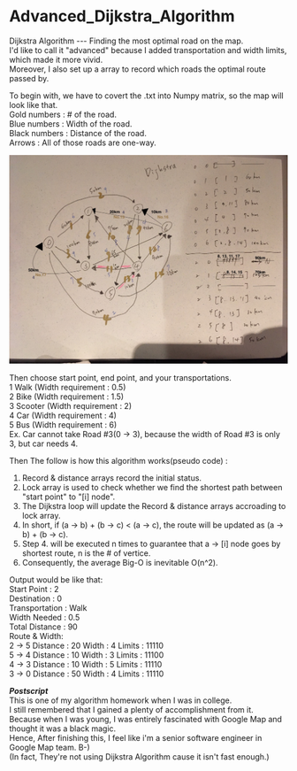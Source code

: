 # Advanced_Dijkstra_Algorithm
Dijkstra Algorithm --- Finding the most optimal road on the map.  
I'd like to call it "advanced" because I added transportation and width limits, which made it more vivid.  
Moreover, I also set up a array to record which roads the optimal route passed by. 

To begin with, we have to covert the .txt into Numpy matrix, so the map will look like that.  
Gold numbers : # of the road.  
Blue numbers : Width of the road.  
Black numbers : Distance of the road.   
Arrows : All of those roads are one-way.  

![image](https://github.com/derrickroselight/Advanced_Dijkstra_Algorithm/blob/master/Dijkstra_map2.jpg)

Then choose start point, end point, and your transportations.  
1 Walk (Width requirement : 0.5)   
2 Bike (Width requirement : 1.5)      
3 Scooter (Width requirement : 2)      
4 Car (Width requirement : 4)     
5 Bus (Width requirement : 6)  
Ex. Car cannot take Road #3(0 -> 3), because the width of Road #3 is only 3, but car needs 4.
  
Then The follow is how this algorithm works(pseudo code) :  
1. Record & distance arrays record the initial status.  
2. Lock array is used to check whether we find the shortest path between "start point" to "[i] node".  
3. The Dijkstra loop will update the Record & distance arrays accroading to lock array.  
4. In short, if (a -> b) + (b -> c) < (a -> c), the route will be updated as (a -> b) + (b -> c).  
5. Step 4. will be executed n times to guarantee that a -> [i] node goes by shortest route, n is the # of vertice.  
6. Consequently, the average Big-O is inevitable O(n^2).  

Output would be like that:  
Start Point : 2  
Destination : 0  
Transportation : Walk  
Width Needed : 0.5  
Total Distance : 90  
Route & Width:  
2 -> 5 Distance : 20 Width : 4 Limits : 11110  
5 -> 4 Distance : 10 Width : 3 Limits : 11100  
4 -> 3 Distance : 10 Width : 5 Limits : 11110  
3 -> 0 Distance : 50 Width : 4 Limits : 11110  


***Postscript***   
This is one of my algorithm homework when I was in college.  
I still remembered that I gained a plenty of accomplishment from it.  
Because when I was young, I was entirely fascinated with Google Map and thought it was a black magic.  
Hence, After finishing this, I feel like i'm a senior software engineer in Google Map team. 
B-)  
(In fact, They're not using Dijkstra Algorithm cause it isn't fast enough.)  
 
